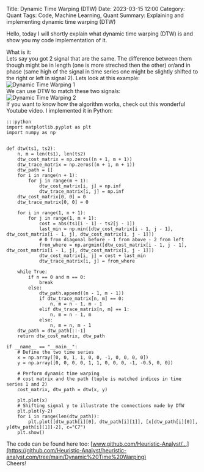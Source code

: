 Title: Dynamic Time Warping (DTW)
Date: 2023-03-15 12:00
Category: Quant
Tags: Code, Machine Learning, Quant
Summary: Explaining and implementing dynamic time warping (DTW)

Hello, today I will shortly explain what dynamic time warping (DTW) is and show you my code implementation of it.

What is it:<br>
Lets say you got 2 signal that are the same. The difference between them though might be in length (one is more streched then the other) or/and in phase (same high of the signal in time series one might be slightly shifted to the right or left in signal 2). Lets look at this example:<br>
![Dynamic Time Warping 1]({static}/images/2023_03_15_article_1_picture_1.png)<br>
We can use DTW to match these two signals:<br>
![Dynamic Time Warping 2]({static}/images/2023_03_15_article_1_picture_2.png)<br>
If you want to know how the algorithm works, check out this wonderful Youtube video. I implemented it in Python:<br>

    :::python
    import matplotlib.pyplot as plt
    import numpy as np
    
    
    def dtw(ts1, ts2):
        n, m = len(ts1), len(ts2)
        dtw_cost_matrix = np.zeros((n + 1, m + 1))
        dtw_trace_matrix = np.zeros((n + 1, m + 1))
        dtw_path = []
        for i in range(n + 1):
            for j in range(m + 1):
                dtw_cost_matrix[i, j] = np.inf
                dtw_trace_matrix[i, j] = np.inf
        dtw_cost_matrix[0, 0] = 0
        dtw_trace_matrix[0, 0] = 0
    
        for i in range(1, n + 1):
            for j in range(1, m + 1):
                cost = abs(ts1[i - 1] - ts2[j - 1])
                last_min = np.min([dtw_cost_matrix[i - 1, j - 1], dtw_cost_matrix[i - 1, j], dtw_cost_matrix[i, j - 1]])
                # 0 from diagonal before - 1 from above - 2 from left
                from_where = np.argmin([dtw_cost_matrix[i - 1, j - 1], dtw_cost_matrix[i - 1, j], dtw_cost_matrix[i, j - 1]])
                dtw_cost_matrix[i, j] = cost + last_min
                dtw_trace_matrix[i, j] = from_where
    
        while True:
            if n == 0 and m == 0:
                break
            else:
                dtw_path.append((n - 1, m - 1))
                if dtw_trace_matrix[n, m] == 0:
                    n, m = n - 1, m - 1
                elif dtw_trace_matrix[n, m] == 1:
                    n, m = n - 1, m
                else:
                    n, m = n, m - 1
        dtw_path = dtw_path[::-1]
        return dtw_cost_matrix, dtw_path
    
    if __name__ == "__main__":
        # Define the two time series
        x = np.array([0, 0, 1, 1, 0, 0, -1, 0, 0, 0, 0])
        y = np.array([0, 0, 0, 0, 1, 1, 0, 0, 0, -1, -0.5, 0, 0])
    
        # Perform dynamic time warping
        # cost matrix and the path (tuple is matched indices in time series 1 and 2)
        cost_matrix, dtw_path = dtw(x, y)
    
        plt.plot(x)
        # Shifting signal y to illustrate the connections made by DTW
        plt.plot(y-2)
        for i in range(len(dtw_path)):
            plt.plot([dtw_path[i][0], dtw_path[i][1]], [x[dtw_path[i][0]], y[dtw_path[i][1]]-2], c="C7")
        plt.show()

The code can be found here too: [www.github.com/Heuristic-Analyst/…](https://github.com/Heuristic-Analyst/heuristic-analyst.com/tree/main/Dynamic%20Time%20Warping)<br>
Cheers!